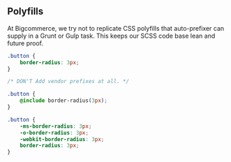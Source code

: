 ## Polyfills

At Bigcommerce, we try not to replicate CSS polyfills that auto-prefixer can supply in a Grunt or Gulp task. This keeps
our SCSS code base lean and future proof.

```css
.button {
    border-radius: 3px;
}

/* DON'T Add vendor prefixes at all. */

.button {
    @include border-radius(3px);
}

.button {
    -ms-border-radius: 3px;
    -o-border-radius: 3px;
    -webkit-border-radius: 3px;
    border-radius: 3px;
}
```

